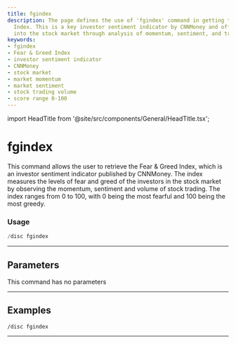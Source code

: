 ```yaml
---
title: fgindex
description: The page defines the use of 'fgindex' command in getting the Fear & Greed
  Index. This is a key investor sentiment indicator by CNNMoney and offers insights
  into the stock market through analysis of momentum, sentiment, and trading volume.
keywords:
- fgindex
- Fear & Greed Index
- investor sentiment indicator
- CNNMoney
- stock market
- market momentum
- market sentiment
- stock trading volume
- score range 0-100
---
```


import HeadTitle from '@site/src/components/General/HeadTitle.tsx';

<HeadTitle title="fgindex - Discovery - Discord - Reference | OpenBB Bot Docs" />

# fgindex

This command allows the user to retrieve the Fear & Greed Index, which is an investor sentiment indicator published by CNNMoney. The index measures the levels of fear and greed of the investors in the stock market by observing the momentum, sentiment and volume of stock trading. The index ranges from 0 to 100, with 0 being the most fearful and 100 being the most greedy.

### Usage

```python wordwrap
/disc fgindex
```

---

## Parameters

This command has no parameters



---

## Examples

```
/disc fgindex
```
---
